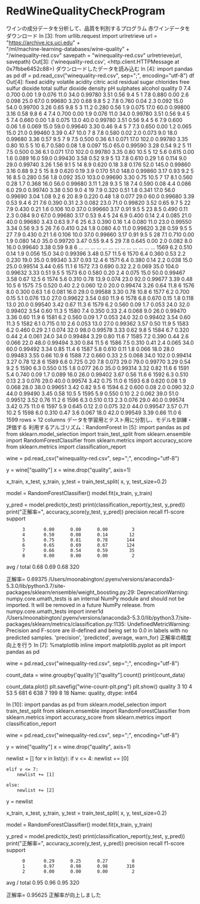 # RedWineQualityCheckProgram

ワインの成分データを分析して、品質を判別するプログラム
赤ワインデータをダウンロード
In [3]:
from urllib.request import urlretrieve
url = "https://archive.ics.uci.edu" + \
      "/ml/machine-learning-databases/wine-quality" + \
      "/winequality-red.csv"
savepath = "winequality-red.csv"
urlretrieve(url, savepath)
Out[3]:
('winequality-red.csv', <http.client.HTTPMessage at 0x7fbbe6452c88>)
ダウンロードしたデータを読み込む
In [4]:
import pandas as pd
df = pd.read_csv("winequality-red.csv", sep=";", encoding="utf-8")
df
Out[4]:
fixed acidity	volatile acidity	citric acid	residual sugar	chlorides	free sulfur dioxide	total sulfur dioxide	density	pH	sulphates	alcohol	quality
0	7.4	0.700	0.00	1.9	0.076	11.0	34.0	0.99780	3.51	0.56	9.4	5
1	7.8	0.880	0.00	2.6	0.098	25.0	67.0	0.99680	3.20	0.68	9.8	5
2	7.8	0.760	0.04	2.3	0.092	15.0	54.0	0.99700	3.26	0.65	9.8	5
3	11.2	0.280	0.56	1.9	0.075	17.0	60.0	0.99800	3.16	0.58	9.8	6
4	7.4	0.700	0.00	1.9	0.076	11.0	34.0	0.99780	3.51	0.56	9.4	5
5	7.4	0.660	0.00	1.8	0.075	13.0	40.0	0.99780	3.51	0.56	9.4	5
6	7.9	0.600	0.06	1.6	0.069	15.0	59.0	0.99640	3.30	0.46	9.4	5
7	7.3	0.650	0.00	1.2	0.065	15.0	21.0	0.99460	3.39	0.47	10.0	7
8	7.8	0.580	0.02	2.0	0.073	9.0	18.0	0.99680	3.36	0.57	9.5	7
9	7.5	0.500	0.36	6.1	0.071	17.0	102.0	0.99780	3.35	0.80	10.5	5
10	6.7	0.580	0.08	1.8	0.097	15.0	65.0	0.99590	3.28	0.54	9.2	5
11	7.5	0.500	0.36	6.1	0.071	17.0	102.0	0.99780	3.35	0.80	10.5	5
12	5.6	0.615	0.00	1.6	0.089	16.0	59.0	0.99430	3.58	0.52	9.9	5
13	7.8	0.610	0.29	1.6	0.114	9.0	29.0	0.99740	3.26	1.56	9.1	5
14	8.9	0.620	0.18	3.8	0.176	52.0	145.0	0.99860	3.16	0.88	9.2	5
15	8.9	0.620	0.19	3.9	0.170	51.0	148.0	0.99860	3.17	0.93	9.2	5
16	8.5	0.280	0.56	1.8	0.092	35.0	103.0	0.99690	3.30	0.75	10.5	7
17	8.1	0.560	0.28	1.7	0.368	16.0	56.0	0.99680	3.11	1.28	9.3	5
18	7.4	0.590	0.08	4.4	0.086	6.0	29.0	0.99740	3.38	0.50	9.0	4
19	7.9	0.320	0.51	1.8	0.341	17.0	56.0	0.99690	3.04	1.08	9.2	6
20	8.9	0.220	0.48	1.8	0.077	29.0	60.0	0.99680	3.39	0.53	9.4	6
21	7.6	0.390	0.31	2.3	0.082	23.0	71.0	0.99820	3.52	0.65	9.7	5
22	7.9	0.430	0.21	1.6	0.106	10.0	37.0	0.99660	3.17	0.91	9.5	5
23	8.5	0.490	0.11	2.3	0.084	9.0	67.0	0.99680	3.17	0.53	9.4	5
24	6.9	0.400	0.14	2.4	0.085	21.0	40.0	0.99680	3.43	0.63	9.7	6
25	6.3	0.390	0.16	1.4	0.080	11.0	23.0	0.99550	3.34	0.56	9.3	5
26	7.6	0.410	0.24	1.8	0.080	4.0	11.0	0.99620	3.28	0.59	9.5	5
27	7.9	0.430	0.21	1.6	0.106	10.0	37.0	0.99660	3.17	0.91	9.5	5
28	7.1	0.710	0.00	1.9	0.080	14.0	35.0	0.99720	3.47	0.55	9.4	5
29	7.8	0.645	0.00	2.0	0.082	8.0	16.0	0.99640	3.38	0.59	9.8	6
...	...	...	...	...	...	...	...	...	...	...	...	...
1569	6.2	0.510	0.14	1.9	0.056	15.0	34.0	0.99396	3.48	0.57	11.5	6
1570	6.4	0.360	0.53	2.2	0.230	19.0	35.0	0.99340	3.37	0.93	12.4	6
1571	6.4	0.380	0.14	2.2	0.038	15.0	25.0	0.99514	3.44	0.65	11.1	6
1572	7.3	0.690	0.32	2.2	0.069	35.0	104.0	0.99632	3.33	0.51	9.5	5
1573	6.0	0.580	0.20	2.4	0.075	15.0	50.0	0.99467	3.58	0.67	12.5	6
1574	5.6	0.310	0.78	13.9	0.074	23.0	92.0	0.99677	3.39	0.48	10.5	6
1575	7.5	0.520	0.40	2.2	0.060	12.0	20.0	0.99474	3.26	0.64	11.8	6
1576	8.0	0.300	0.63	1.6	0.081	16.0	29.0	0.99588	3.30	0.78	10.8	6
1577	6.2	0.700	0.15	5.1	0.076	13.0	27.0	0.99622	3.54	0.60	11.9	6
1578	6.8	0.670	0.15	1.8	0.118	13.0	20.0	0.99540	3.42	0.67	11.3	6
1579	6.2	0.560	0.09	1.7	0.053	24.0	32.0	0.99402	3.54	0.60	11.3	5
1580	7.4	0.350	0.33	2.4	0.068	9.0	26.0	0.99470	3.36	0.60	11.9	6
1581	6.2	0.560	0.09	1.7	0.053	24.0	32.0	0.99402	3.54	0.60	11.3	5
1582	6.1	0.715	0.10	2.6	0.053	13.0	27.0	0.99362	3.57	0.50	11.9	5
1583	6.2	0.460	0.29	2.1	0.074	32.0	98.0	0.99578	3.33	0.62	9.8	5
1584	6.7	0.320	0.44	2.4	0.061	24.0	34.0	0.99484	3.29	0.80	11.6	7
1585	7.2	0.390	0.44	2.6	0.066	22.0	48.0	0.99494	3.30	0.84	11.5	6
1586	7.5	0.310	0.41	2.4	0.065	34.0	60.0	0.99492	3.34	0.85	11.4	6
1587	5.8	0.610	0.11	1.8	0.066	18.0	28.0	0.99483	3.55	0.66	10.9	6
1588	7.2	0.660	0.33	2.5	0.068	34.0	102.0	0.99414	3.27	0.78	12.8	6
1589	6.6	0.725	0.20	7.8	0.073	29.0	79.0	0.99770	3.29	0.54	9.2	5
1590	6.3	0.550	0.15	1.8	0.077	26.0	35.0	0.99314	3.32	0.82	11.6	6
1591	5.4	0.740	0.09	1.7	0.089	16.0	26.0	0.99402	3.67	0.56	11.6	6
1592	6.3	0.510	0.13	2.3	0.076	29.0	40.0	0.99574	3.42	0.75	11.0	6
1593	6.8	0.620	0.08	1.9	0.068	28.0	38.0	0.99651	3.42	0.82	9.5	6
1594	6.2	0.600	0.08	2.0	0.090	32.0	44.0	0.99490	3.45	0.58	10.5	5
1595	5.9	0.550	0.10	2.2	0.062	39.0	51.0	0.99512	3.52	0.76	11.2	6
1596	6.3	0.510	0.13	2.3	0.076	29.0	40.0	0.99574	3.42	0.75	11.0	6
1597	5.9	0.645	0.12	2.0	0.075	32.0	44.0	0.99547	3.57	0.71	10.2	5
1598	6.0	0.310	0.47	3.6	0.067	18.0	42.0	0.99549	3.39	0.66	11.0	6
1599 rows × 12 columns
データを学習用とテスト用に分割し、モデルを訓練・評価する
利用するアルゴリズム：RandomForest
In [5]:
import pandas as pd
from sklearn.model_selection import train_test_split
from sklearn.ensemble import RandomForestClassifier
from sklearn.metrics import accuracy_score
from sklearn.metrics import classification_report

wine = pd.read_csv("winequality-red.csv", sep=";", encoding="utf-8")

y = wine["quality"]
x = wine.drop("quality", axis=1)

x_train, x_test, y_train, y_test = train_test_split(
    x, y, test_size=0.2)

model = RandomForestClassifier()
model.fit(x_train, y_train)

y_pred = model.predict(x_test)
print(classification_report(y_test, y_pred))
print("正解率=", accuracy_score(y_test, y_pred))
             precision    recall  f1-score   support

          3       0.00      0.00      0.00         3
          4       0.50      0.08      0.14        12
          5       0.75      0.81      0.78       144
          6       0.65      0.69      0.67       124
          7       0.66      0.54      0.59        35
          8       0.00      0.00      0.00         2

avg / total       0.68      0.69      0.68       320

正解率= 0.69375
/Users/moonabington/.pyenv/versions/anaconda3-5.3.0/lib/python3.7/site-packages/sklearn/ensemble/weight_boosting.py:29: DeprecationWarning: numpy.core.umath_tests is an internal NumPy module and should not be imported. It will be removed in a future NumPy release.
  from numpy.core.umath_tests import inner1d
/Users/moonabington/.pyenv/versions/anaconda3-5.3.0/lib/python3.7/site-packages/sklearn/metrics/classification.py:1135: UndefinedMetricWarning: Precision and F-score are ill-defined and being set to 0.0 in labels with no predicted samples.
  'precision', 'predicted', average, warn_for)
正解率の精度向上を行う
In [7]:
%matplotlib inline
import matplotlib.pyplot as plt
import pandas as pd

wine = pd.read_csv("winequality-red.csv", sep=";", encoding="utf-8")

count_data = wine.groupby('quality')["quality"].count()
print(count_data)

count_data.plot()
plt.savefig("wine-count-plt.png")
plt.show()
quality
3     10
4     53
5    681
6    638
7    199
8     18
Name: quality, dtype: int64

In [10]:
import pandas as pd
from sklearn.model_selection import train_test_split
from sklearn.ensemble import RandomForestClassifier
from sklearn.metrics import accuracy_score
from sklearn.metrics import classification_report

wine = pd.read_csv("winequality-red.csv", sep=";", encoding="utf-8")

y = wine["quality"]
x = wine.drop("quality", axis=1)

newlist = []
for v in list(y):
    if v <= 4:
        newlist += [0]
        
    elif v <= 7:
        newlist += [1]
    
    else:
        newlist += [2]
        
y = newlist

x_train, x_test, y_train, y_test = train_test_split(
    x, y, test_size=0.2)

model = RandomForestClassifier()
model.fit(x_train, y_train)

y_pred = model.predict(x_test)
print(classification_report(y_test, y_pred))
print("正解率=", accuracy_score(y_test, y_pred))
             precision    recall  f1-score   support

          0       0.29      0.25      0.27         8
          1       0.97      0.98      0.98       310
          2       0.00      0.00      0.00         2

avg / total       0.95      0.96      0.95       320

正解率= 0.95625
正解率が向上しました
